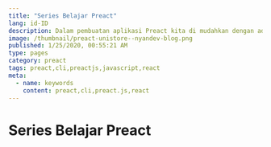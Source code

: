 ```yaml
---
title: "Series Belajar Preact"
lang: id-ID
description: Dalam pembuatan aplikasi Preact kita di mudahkan dengan adanya Preact-CLI, kanalan yuk.
image: /thumbnail/preact-unistore--nyandev-blog.png
published: 1/25/2020, 00:55:21 AM
type: pages
category: preact
tags: preact,cli,preactjs,javascript,react
meta:
  - name: keywords
    content: preact,cli,preact.js,react
---
```

# Series Belajar Preact

<Author name="Ryan Aunur Rassyid" />
<BlogIndex category="preact" subcategory="belajar-preact" limit="10" />